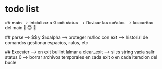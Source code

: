 # todo list


## main
--> inicializar a 0 exit status
--> Revisar las señales
--> las caritas del main 🤬 😇 🖕


## parse
--> $$ y $noalpha
--> proteger malloc con exit
--> historial de comandos gestionar espacios, nulos, etc

## Executer
--> en exit builint lalmar a clean_exit
--> si es string vacia salir status 0
--> borrar archivos temporales en cada exit o en cada iteracion del bucle